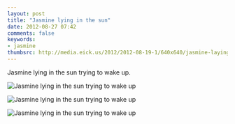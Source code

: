 ```yaml
---
layout: post
title: "Jasmine lying in the sun"
date: 2012-08-27 07:42
comments: false
keywords: 
- jasmine
thumbsrc: http://media.eick.us/2012/2012-08-19-1/640x640/jasmine-laying-in-the-sun--2012-06-09at07-53-31.jpg
---
```

Jasmine lying in the sun trying to wake up.

![Jasmine lying in the sun trying to wake up](http://media.eick.us/media/photographs/2012/2012-08-19-1/jasmine-laying-in-the-sun--2012-06-09at07-53-31.jpg)


![Jasmine lying in the sun trying to wake up](http://media.eick.us/media/photographs/2012/2012-08-19-1/jasmine-laying-in-the-sun--2012-06-09at07-51-25.jpg)


![Jasmine lying in the sun trying to wake up](http://media.eick.us/media/photographs/2012/2012-08-19-1/jasmine-laying-in-the-sun--2012-06-09at07-50-46.jpg)

